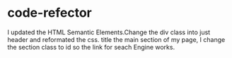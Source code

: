 # code-refector

I updated the HTML Semantic Elements.Change the div class into just header and reformated the css.
 title the main section of my page, I change the section class to id so the link for seach Engine works.
